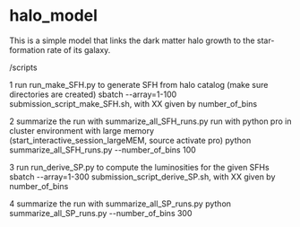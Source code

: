# halo_model

This is a simple model that links the dark matter halo growth to the star-formation rate of its galaxy. 

/scripts

1  run run_make_SFH.py to generate SFH from halo catalog (make sure directories are created)
   sbatch --array=1-100 submission_script_make_SFH.sh, with XX given by number_of_bins

2  summarize the run with summarize_all_SFH_runs.py
   run with python pro in cluster environment with large memory (start_interactive_session_largeMEM, source activate pro)
   python summarize_all_SFH_runs.py --number_of_bins 100

3  run run_derive_SP.py to compute the luminosities for the given SFHs
   sbatch --array=1-300 submission_script_derive_SP.sh, with XX given by number_of_bins

4  summarize the run with summarize_all_SP_runs.py
   python summarize_all_SP_runs.py --number_of_bins 300

